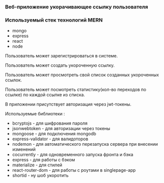 ### Веб-приложение укорачивающее ссылку пользователя
### Используемый стек технологий MERN

* mongo
* express
* react
* node

Пользователь может зарегистрироваться в системе.

Пользователь может создать укороченную ссылку.

Пользователь может просмотреть свой список созданных укороченных ссылок.

Пользователь может посмотреть статистику(кол-во переходов по ссылке) по каждой ссылке из списка.

В приложении присутствует авторизация через jwt-токены. 

Используемые библиотеки :

* bcryptоjs - для шифрования пароля
* jsonwebtoken - для авторизации через токены
* mongoose - для подключения mongodb
* express-validator - для валидоторов
* nodemon - для автоматического перезапуска сервера при внесении изменений
* cocurrently - для одновременного запуска фронта и бэка
* express - для работы с бэком
* materialize - для стилей
* react-router-dom - для работы с роутами в singlepage-app
* shortid - ну шоб укоротить

